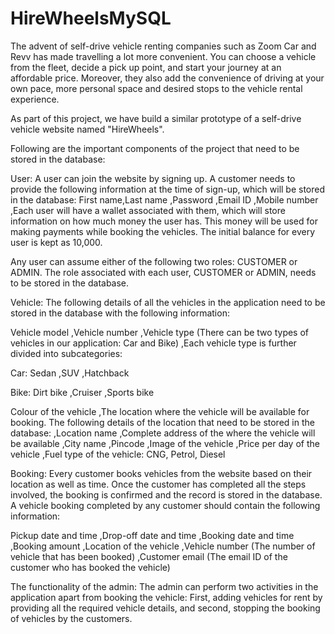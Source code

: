 # HireWheelsMySQL

The advent of self-drive vehicle renting companies such as Zoom Car and Revv has made travelling a lot more convenient. You can choose a vehicle from the fleet, decide a pick up point, and start your journey at an affordable price. Moreover, they also add the convenience of driving at your own pace, more personal space and desired stops to the vehicle rental experience.

 

As part of this project, we have  build a similar prototype of a self-drive vehicle website named "HireWheels". 

Following are the important components of the project that need to be stored in the database:

User: A user can join the website by signing up. 
A customer needs to provide the following information at the time of sign-up, which will be stored in the database:
First name,Last name
,Password
,Email ID
,Mobile number
,Each user will have a wallet associated with them, which will store information on how much money the user has. This money will be used for making payments while booking the vehicles. The initial balance for every user is kept as 10,000.
 
 
Any user can assume either of the following two roles: CUSTOMER or ADMIN. The role associated with each user, CUSTOMER or ADMIN, needs to be stored in the database.
 

Vehicle: The following details of all the vehicles in the application need to be stored in the database with the following information:

Vehicle model
,Vehicle number
,Vehicle type (There can be two types of vehicles in our application: Car and Bike)
,Each vehicle type is further divided into subcategories:

Car:
Sedan
,SUV
,Hatchback

Bike:
Dirt bike
,Cruiser
,Sports bike

Colour of the vehicle
,The location where the vehicle will be available for booking. The following details of the location that need to be stored in the database:
,Location name
,Complete address of the where the vehicle will be available
,City name
,Pincode
,Image of the vehicle 
,Price per day of the vehicle
,Fuel type of the vehicle: CNG,
Petrol,
Diesel


Booking: Every customer books vehicles from the website based on their location as well as time. Once the customer has completed all the steps involved, the booking is confirmed and the record is stored in the database. A vehicle booking completed by any customer should contain the following information:

Pickup date and time
,Drop-off date and time
,Booking date and time
,Booking amount 
,Location of the vehicle
,Vehicle number (The number of vehicle that has been booked)
,Customer email (The email ID of the customer who has booked the vehicle)

The functionality of the admin: The admin can perform two activities in the application apart from booking the vehicle: First, adding vehicles for rent by providing all the required vehicle details, and second, stopping the booking of vehicles by the customers.
